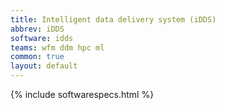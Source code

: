 ```yaml
---
title: Intelligent data delivery system (iDDS)
abbrev: iDDS
software: idds
teams: wfm ddm hpc ml
common: true
layout: default
---
```


{% include softwarespecs.html %}
